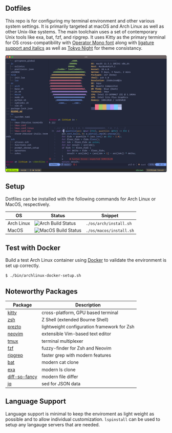 Dotfiles
---------------

This repo is for configuring my terminal environment and other various system settings. It is primarily targeted at macOS and Arch Linux as well as other Unix-like systems. The main toolchain uses a set of contemporary Unix tools like exa, bat, fzf, and ripgrep. It uses Kitty as the primary terminal for OS cross-compatibility with [Operator Mono font](https://www.typography.com/blog/introducing-operator) along with [ligature support and italics](https://github.com/kiliman/operator-mono-lig) as well as [Tokyo Night](https://github.com/folke/tokyonight.nvim) for theme consistancy.

![](dotfiles.jpg)

## Setup

Dotfiles can be installed with the following commands for Arch Linux or MacOS, respectively.

| OS     | Status | Snippet                                                |
|--------|--------|--------------------------------------------------------|
| Arch Linux | ![Arch Build Status](https://github.com/drbunsen/dotfiles/workflows/Arch%20Linux%20Build%20Status/badge.svg) | `./os/arch/install.sh` |
| MacOS      | ![MacOS Build Status](https://github.com/drbunsen/dotfiles/workflows/MacOS%20Build%20Status/badge.svg) | `./os/macos/install.sh` |


## Test with Docker

Build a test Arch Linux container using [Docker](https://www.docker.com) to validate the environment is set up correctly.

```shell
$ ./bin/archlinux-docker-setup.sh
```

## Noteworthy Packages

| Package                                                      | Description                                                      |
|--------------------------------------------------------------|------------------------------------------------------------------|
| [kitty](https://hyper.is)                                    | cross-platform, GPU based terminal                               |
| [zsh](https://github.com/zsh-users/zsh)                      | Z Shell (extended Bourne Shell)                                  |
| [prezto](https://github.com/sorin-ionescu/prezto)            | lightweight configuration framework for Zsh                      |
| [neovim](https://github.com/zsh-users/zsh)                   | extensible Vim-based text editor                                 |
| [tmux](https://github.com/tmux/tmux)                         | terminal multiplexer                                             |
| [fzf](https://github.com/junegunn/fzf)                       | fuzzy-finder for Zsh and Neovim                                  |
| [ripgrep](https://github.com/BurntSushi/ripgrep)             | faster grep with modern features                                 |
| [bat](https://github.com/sharkdp/bat)                        | modern cat clone                                                 |
| [exa](https://github.com/ogham/exa)                          | modern ls clone                                                  |
| [diff-so-fancy](https://github.com/so-fancy/diff-so-fancy)   | modern file differ                                               |
| [jq](https://stedolan.github.io/jq/)                         | sed for JSON data                                                |


## Language Support

Language support is minimal to keep the enviroment as light weight as possible and to allow individual customization. `lspinstall` can be used to setup any langauge servers that are needed.
